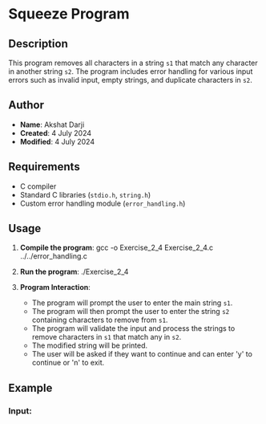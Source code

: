 # Squeeze Program

## Description
This program removes all characters in a string `s1` that match any character in another string `s2`. The program includes error handling for various input errors such as invalid input, empty strings, and duplicate characters in `s2`.

## Author
- **Name**: Akshat Darji
- **Created**: 4 July 2024
- **Modified**: 4 July 2024

## Requirements
- C compiler
- Standard C libraries (`stdio.h`, `string.h`)
- Custom error handling module (`error_handling.h`)

## Usage
1. **Compile the program**:
    gcc -o Exercise_2_4 Exercise_2_4.c ../../error_handling.c

2. **Run the program**:
    ./Exercise_2_4

3. **Program Interaction**:
    - The program will prompt the user to enter the main string `s1`.
    - The program will then prompt the user to enter the string `s2` containing characters to remove from `s1`.
    - The program will validate the input and process the strings to remove characters in `s1` that match any in `s2`.
    - The modified string will be printed.
    - The user will be asked if they want to continue and can enter 'y' to continue or 'n' to exit.

## Example
### Input:

